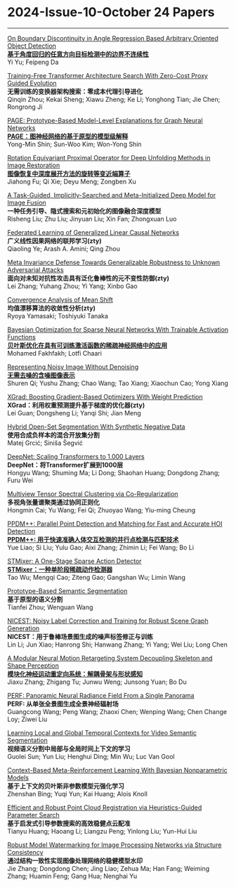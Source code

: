 # 2024-Issue-10-October 24 Papers


------



[On Boundary Discontinuity in Angle Regression Based Arbitrary Oriented Object Detection](https://ieeexplore.ieee.org/document/10475581/)  
**[基于角度回归的任意方向目标检测中的边界不连续性](https://mp.weixin.qq.com/s/Ru0axZpRVuNQEe-EM3DaYQ)**  
Yi Yu; Feipeng Da  

[Training-Free Transformer Architecture Search With Zero-Cost Proxy Guided Evolution](https://ieeexplore.ieee.org/document/10475573/)  
**无需训练的变换器架构搜索：零成本代理引导进化**  
Qinqin Zhou; Kekai Sheng; Xiawu Zheng; Ke Li; Yonghong Tian; Jie Chen; Rongrong Ji  

[PAGE: Prototype-Based Model-Level Explanations for Graph Neural Networks](https://ieeexplore.ieee.org/document/10475563/)  
**[PAGE：图神经网络的基于原型的模型级解释](https://mp.weixin.qq.com/s/PX_96lfHn4isiMYG98ACbQ)**  
Yong-Min Shin; Sun-Woo Kim; Won-Yong Shin  

[Rotation Equivariant Proximal Operator for Deep Unfolding Methods in Image Restoration](https://ieeexplore.ieee.org/document/10487002/)  
**[图像恢复中深度展开方法的旋转等变近端算子](https://mp.weixin.qq.com/s/qZ-Q-VJsn4kJPc44jVtUTg)**  
Jiahong Fu; Qi Xie; Deyu Meng; Zongben Xu  

[A Task-Guided, Implicitly-Searched and Meta-Initialized Deep Model for Image Fusion](https://ieeexplore.ieee.org/document/10480582/)  
**一种任务引导、隐式搜索和元初始化的图像融合深度模型**  
Risheng Liu; Zhu Liu; Jinyuan Liu; Xin Fan; Zhongxuan Luo  

[Federated Learning of Generalized Linear Causal Networks](https://ieeexplore.ieee.org/document/10480288/)  
**广义线性因果网络的联邦学习(zty)**  
Qiaoling Ye; Arash A. Amini; Qing Zhou  

[Meta Invariance Defense Towards Generalizable Robustness to Unknown Adversarial Attacks](https://ieeexplore.ieee.org/document/10494561/)  
**面向对未知对抗性攻击具有泛化鲁棒性的元不变性防御(zty)**  
Lei Zhang; Yuhang Zhou; Yi Yang; Xinbo Gao  

[Convergence Analysis of Mean Shift](https://ieeexplore.ieee.org/document/10494563/)  
**均值漂移算法的收敛性分析(zty)**  
Ryoya Yamasaki; Toshiyuki Tanaka  

[Bayesian Optimization for Sparse Neural Networks With Trainable Activation Functions](https://ieeexplore.ieee.org/document/10496211/)  
**[贝叶斯优化在具有可训练激活函数的稀疏神经网络中的应用](https://mp.weixin.qq.com/s/0EnSZju2yADJoo-J63uOgw)**  
Mohamed Fakhfakh; Lotfi Chaari  

[Representing Noisy Image Without Denoising](https://ieeexplore.ieee.org/document/10496213/)  
**[无需去噪的含噪图像表示](https://mp.weixin.qq.com/s/MQzOW31WH1twtEnewM8NcQ)**  
Shuren Qi; Yushu Zhang; Chao Wang; Tao Xiang; Xiaochun Cao; Yong Xiang  

[XGrad: Boosting Gradient-Based Optimizers With Weight Prediction](https://ieeexplore.ieee.org/document/10496892/)  
**XGrad：利用权重预测提升基于梯度的优化器(zty)**  
Lei Guan; Dongsheng Li; Yanqi Shi; Jian Meng  

[Hybrid Open-Set Segmentation With Synthetic Negative Data](https://ieeexplore.ieee.org/document/10496197/)  
**使用合成负样本的混合开放集分割**  
Matej Grcić; Siniša Šegvić

[DeepNet: Scaling Transformers to 1,000 Layers](https://ieeexplore.ieee.org/document/10496231/)  
**DeepNet：将Transformer扩展到1000层**  
Hongyu Wang; Shuming Ma; Li Dong; Shaohan Huang; Dongdong Zhang; Furu Wei  

[Multiview Tensor Spectral Clustering via Co-Regularization](https://ieeexplore.ieee.org/document/10495145/)  
**多视角张量谱聚类通过协同正则化**   
Hongmin Cai; Yu Wang; Fei Qi; Zhuoyao Wang; Yiu-ming Cheung  

[PPDM++: Parallel Point Detection and Matching for Fast and Accurate HOI Detection](https://ieeexplore.ieee.org/document/10496247/)  
**[PPDM++: 用于快速准确人体交互检测的并行点检测与匹配技术](https://mp.weixin.qq.com/s/huToikFWf2sQ5g8XtoyenQ)**  
Yue Liao; Si Liu; Yulu Gao; Aixi Zhang; Zhimin Li; Fei Wang; Bo Li  

[STMixer: A One-Stage Sparse Action Detector](https://ieeexplore.ieee.org/document/10496238/)  
**[STMixer：一种单阶段稀疏动作检测器](https://mp.weixin.qq.com/s/bb4-lNkUWhWdS3Qi00sj2w)**  
Tao Wu; Mengqi Cao; Ziteng Gao; Gangshan Wu; Limin Wang  

[Prototype-Based Semantic Segmentation](https://ieeexplore.ieee.org/document/10496237/)  
**基于原型的语义分割**   
Tianfei Zhou; Wenguan Wang  

[NICEST: Noisy Label Correction and Training for Robust Scene Graph Generation](https://ieeexplore.ieee.org/document/10496249/)  
**NICEST：用于鲁棒场景图生成的噪声标签修正与训练**   
Lin Li; Jun Xiao; Hanrong Shi; Hanwang Zhang; Yi Yang; Wei Liu; Long Chen  


[A Modular Neural Motion Retargeting System Decoupling Skeleton and Shape Perception](https://ieeexplore.ieee.org/document/10495176/)  
**[模块化神经运动重定向系统：解耦骨架与形状感知](https://mp.weixin.qq.com/s/5bdOb3lW9LgZja6Rm0ewSA)**  
Jiaxu Zhang; Zhigang Tu; Junwu Weng; Junsong Yuan; Bo Du  

[PERF: Panoramic Neural Radiance Field From a Single Panorama](https://ieeexplore.ieee.org/document/10496207/)  
**PERF: 从单张全景图生成全景神经辐射场**   
Guangcong Wang; Peng Wang; Zhaoxi Chen; Wenping Wang; Chen Change Loy; Ziwei Liu 

[Learning Local and Global Temporal Contexts for Video Semantic Segmentation](https://ieeexplore.ieee.org/document/10496250/)  
**视频语义分割中局部与全局时间上下文的学习**  
Guolei Sun; Yun Liu; Henghui Ding; Min Wu; Luc Van Gool  

[Context-Based Meta-Reinforcement Learning With Bayesian Nonparametric Models](https://ieeexplore.ieee.org/document/10495171/)  
**基于上下文的贝叶斯非参数模型元强化学习**  
Zhenshan Bing; Yuqi Yun; Kai Huang; Alois Knoll  

[Efficient and Robust Point Cloud Registration via Heuristics-Guided Parameter Search](https://ieeexplore.ieee.org/document/10496861/)  
**基于启发式引导参数搜索的高效稳健点云配准**  
Tianyu Huang; Haoang Li; Liangzu Peng; Yinlong Liu; Yun-Hui Liu  

[Robust Model Watermarking for Image Processing Networks via Structure Consistency](https://ieeexplore.ieee.org/document/10478663/)  
**通过结构一致性实现图像处理网络的稳健模型水印**  
Jie Zhang; Dongdong Chen; Jing Liao; Zehua Ma; Han Fang; Weiming Zhang; Huamin Feng; Gang Hua; Nenghai Yu  
